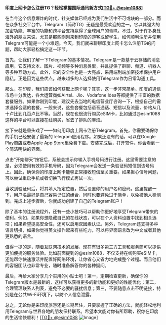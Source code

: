 **印度上网卡怎么注册TG？轻松掌握国际通讯新方式[[TG💪+ @esim1088](https://t.me/s/esim1088)]**

在当今这个信息爆炸的时代，社交媒体已经成为我们生活中不可或缺的一部分。而在众多社交平台中，Telegram（简称TG）无疑是最受欢迎的之一。它以其强大的加密功能、丰富的功能和跨平台支持赢得了全球用户的青睐。不过，对于许多身处海外的朋友来说，尤其是那些刚刚来到印度的游客或留学生，如何顺利注册并使用Telegram可能是一个小难题。今天，我们就来聊聊印度上网卡怎么注册TG的问题，帮助大家轻松搞定这一环节。

首先，让我们了解一下Telegram的基本情况。Telegram是一款基于云存储的消息应用，它支持文本、图片、视频等多种消息类型，并且提供了群聊、频道、机器人等多种互动方式。此外，它的安全性也是一大亮点，采用端到端加密技术保护用户隐私。正是因为这些优点，越来越多的人选择使用Telegram作为日常沟通工具。

那么，在印度，我们应该如何获取上网卡呢？其实，这一步非常简单。印度的通信市场十分发达，各大运营商如Airtel、Jio、Vodafone Idea等都提供了丰富的数据套餐服务。如果你刚到印度，建议先去当地的电信营业厅咨询一下，根据自己的需求选择合适的套餐。一般来说，这些套餐包括语音通话、短信以及流量，价格从几十卢比到几百卢比不等。当然，现在也很流行购买eSIM卡，比如通过@esim1088这样的平台可以直接在线购买，省去了排队的麻烦。

接下来就是重头戏了——如何用印度上网卡注册Telegram。首先，你需要确保你的手机已经安装了最新的Telegram应用程序。如果还没有的话，可以在Google Play商店或者Apple App Store里免费下载。安装完成后，打开软件，你会看到一个简洁明快的界面。

点击“开始聊天”按钮后，系统会提示你输入手机号码进行注册。这里需要注意的是，必须使用有效的手机号码，因为Telegram会发送一条验证码短信到该号码上。因此，确保你的印度上网卡能够正常接收短信至关重要。如果担心信号问题，可以尝试重启手机或者切换飞行模式再试一次。

当收到验证码后，将其填入指定位置，然后设置你的用户名和密码。这里提醒一下，用户名最好是自己容易记住的组合，同时也要避免过于简单，以免被他人猜测到。完成上述步骤后，你就成功创建了自己的Telegram账户！

除了基本的注册流程外，还有一些小技巧可以帮助你更好地享受Telegram带来的便利。例如，如果你想隐藏自己的在线状态，可以在个人资料设置中找到相关选项；如果希望提高安全性，还可以启用双因素认证。另外，Telegram还支持多种语言切换，如果你觉得英文操作起来有些吃力，可以将界面语言改为中文或者其他更熟悉的语言。

值得一提的是，随着互联网技术的发展，现在有很多第三方工具和服务商可以提供更加便捷的服务体验。比如前面提到的@esim1088，不仅支持在线购买eSIM卡，还能帮你快速激活并配置好网络环境，让你省心又省力地完成整个过程。而且他们的客服团队也非常专业，随时准备解答你的各种疑问。

最后，再给大家分享几个实用的小贴士吧！第一，定期检查更新，确保你的Telegram版本是最新的，这样可以获得更多的新功能和更好的性能优化；第二，合理管理联系人列表，避免不必要的骚扰信息；第三，不要随意点击不明链接，特别是在公共Wi-Fi环境下，以防个人信息泄露。

总之，无论你是来印度旅游还是长期居住，只要掌握了正确的方法，就能轻松地利用Telegram与世界各地的朋友保持联系。希望本文能对你有所帮助，祝你在印度的生活愉快顺利！[[TG💪+ @esim1088](https://t.me/s/esim1088) ![Image](https://i.postimg.cc/4NQfJmqS/Snipaste-2025-05-13-00-14-12.png)]